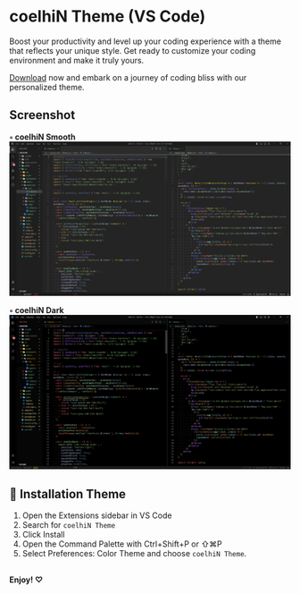 # coelhiN Theme (VS Code)

Boost your productivity and level up your coding experience with a theme that reflects your unique style. Get ready to customize your coding environment and make it truly yours.

[Download](https://marketplace.visualstudio.com/items?itemName=coelhiN.coelhiN-theme) now and embark on a journey of coding bliss with our personalized theme.

## Screenshot
**◦ coelhiN Smooth**
![coelhiN Smooth Theme](assets/screenshot1.png)


**◦ coelhiN Dark**
![coelhiN Dark Theme](assets/screenshot2.png)


## 🚀 Installation Theme

1. Open the Extensions sidebar in VS Code
2. Search for `coelhiN Theme`
3. Click Install
4. Open the Command Palette with Ctrl+Shift+P or ⇧⌘P
5. Select Preferences: Color Theme and choose `coelhiN Theme`.


##
**Enjoy! ♡**